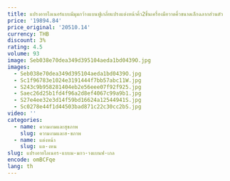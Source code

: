 ```yaml
---
title: แปรงอายไลเนอร์แบบมีมุมกว้างแบนฟูเกลี่ยแปรงแต่งหน้าคิ้ว2ชิ้นเครื่องมือวาดคิ้วขนาดเล็กฉลากส่วนตัว
price: '19894.84'
price_original: '20510.14'
currency: THB
discount: 3%
rating: 4.5
volume: 93
image: Seb038e70dea349d395104aeda1bd0439O.jpg
images:
  - Seb038e70dea349d395104aeda1bd0439O.jpg
  - Sc1f96783e1024e3191444f7bb57abc11W.jpg
  - S243c9b958281404eb2e56eee07f92f925.jpg
  - Saec26d25b1fd4f96a2d8ef4067c99a9b1.jpg
  - S27e4ee32e3d14f59bd16624a12544941S.jpg
  - Sc0278e44f1d44503bad871c22c30cc2bS.jpg
video: ''
categories:
  - name: ความงามและสุขภาพ
    slug: ความงามและส-ขภาพ
  - name: แต่งหน้า
    slug: แต-งหน
slug: แปรงอายไลเนอร-แบบม-มกว-างแบนฟ-เกล
encode: omBCFqe
lang: th
---
```

  